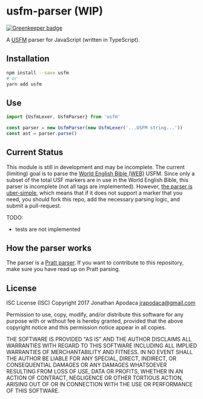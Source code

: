 # usfm-parser (WIP)

[![Greenkeeper badge](https://badges.greenkeeper.io/jrop/usfm-parser.svg)](https://greenkeeper.io/)

A [USFM](http://paratext.org/about/usfm) parser for JavaScript (written in TypeScript).

## Installation

```sh
npm install --save usfm
# or
yarn add usfm
```

## Use

```js
import {UsfmLexer, UsfmParser} from 'usfm'

const parser = new UsfmParser(new UsfmLexer('...USFM string...'))
const ast = parser.parse()
```

## Current Status

This module is still in development and may be incomplete.  The current (limiting) goal is to parse the [World English Bible (WEB)](http://ebible.org/find/show.php?id=eng-web) USFM.  Since only a subset of the total USF markers are in use in the World English Bible, this parser is incomplete (not all tags are implemented).  However, [the parser is uber-simple](https://github.com/jrop/usfm-parser/blob/master/src/parser.ts#L33), which means that if it does not support a marker that you need, you should fork this repo, add the necessary parsing logic, and submit a pull-request.

TODO:
* tests are not implemented

## How the parser works

The parser is a [Pratt parser](https://github.com/jrop/pratt).  If you want to contribute to this repository, make sure you have read up on Pratt parsing.

## License

ISC License (ISC)
Copyright 2017 Jonathan Apodaca <jrapodaca@gmail.com>

Permission to use, copy, modify, and/or distribute this software for any purpose with or without fee is hereby granted, provided that the above copyright notice and this permission notice appear in all copies.

THE SOFTWARE IS PROVIDED "AS IS" AND THE AUTHOR DISCLAIMS ALL WARRANTIES WITH REGARD TO THIS SOFTWARE INCLUDING ALL IMPLIED WARRANTIES OF MERCHANTABILITY AND FITNESS. IN NO EVENT SHALL THE AUTHOR BE LIABLE FOR ANY SPECIAL, DIRECT, INDIRECT, OR CONSEQUENTIAL DAMAGES OR ANY DAMAGES WHATSOEVER RESULTING FROM LOSS OF USE, DATA OR PROFITS, WHETHER IN AN ACTION OF CONTRACT, NEGLIGENCE OR OTHER TORTIOUS ACTION, ARISING OUT OF OR IN CONNECTION WITH THE USE OR PERFORMANCE OF THIS SOFTWARE.
